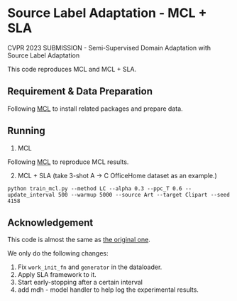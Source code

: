 # Source Label Adaptation - MCL + SLA
CVPR 2023 SUBMISSION - Semi-Supervised Domain Adaptation with Source Label Adaptation

This code reproduces MCL and MCL + SLA.

## Requirement & Data Preparation
Following [MCL](https://github.com/chester256/MCL) to install related packages and prepare data.

## Running

1. MCL

Following [MCL](https://github.com/chester256/MCL) to reproduce MCL results.

2. MCL + SLA (take 3-shot A -> C OfficeHome dataset as an example.)

```
python train_mcl.py --method LC --alpha 0.3 --ppc_T 0.6 --update_interval 500 --warmup 5000 --source Art --target Clipart --seed 4158
```

## Acknowledgement
This code is almost the same as [the original one](https://github.com/chester256/MCL).

We only do the following changes:

1. Fix `work_init_fn` and `generator` in the dataloader.
2. Apply SLA framework to it.
3. Start early-stopping after a certain interval
4. add mdh - model handler to help log the experimental results.

